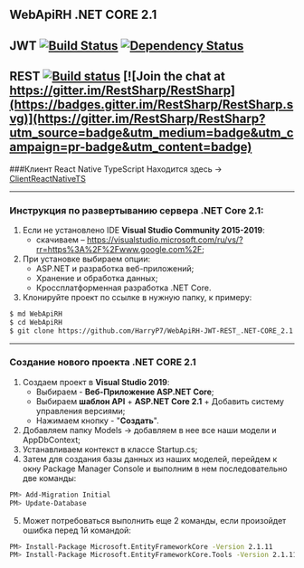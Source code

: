 ## WebApiRH  .NET CORE 2.1
## JWT	[![Build Status](https://secure.travis-ci.org/auth0/node-jsonwebtoken.svg?branch=master)](http://travis-ci.org/auth0/node-jsonwebtoken) [![Dependency Status](https://david-dm.org/auth0/node-jsonwebtoken.svg)](https://david-dm.org/auth0/node-jsonwebtoken)
## REST  [![Build status](https://ci.appveyor.com/api/projects/status/5vdwwducje0miayf?svg=true)](https://ci.appveyor.com/project/hallem/restsharp) [![Join the chat at https://gitter.im/RestSharp/RestSharp](https://badges.gitter.im/RestSharp/RestSharp.svg)](https://gitter.im/RestSharp/RestSharp?utm_source=badge&utm_medium=badge&utm_campaign=pr-badge&utm_content=badge)

###Клиент React Native TypeScript
Находится здесь -> [ClientReactNativeTS](https://github.com/HarryP7/mobileClient_React-Native-TS-Project_RuleYourHome.git)

-----------------------
### Инструкция по развертыванию сервера .NET Core 2.1:
1.  Если не установлено IDE **Visual Studio Community 2015-2019**: 
    * скачиваем – https://visualstudio.microsoft.com/ru/vs/?rr=https%3A%2F%2Fwww.google.com%2F;
2.  При установке выбираем опции: 
    * ASP.NET и разработка веб-приложений;
    * Хранение и обработка данных;
    * Кроссплатформенная разработка .NET Core.
3. Клонируйте проект по ссылке в нужную папку, к примеру: 
```bash
$ md WebApiRH
$ cd WebApiRH
$ git clone https://github.com/HarryP7/WebApiRH-JWT-REST_.NET-CORE_2.1.git
```

-----------------------
### Создание нового проекта .NET CORE 2.1
1. Создаем проект в **Visual Studio 2019**: 
    * Выбираем - **Веб-Приложение ASP.NET Core**;
    * Выбираем **шаблон API** + **ASP.NET Core 2.1** + Добавить систему управления версиями; 
    * Нажимаем кнопку - "**Создать**".
2. Добавляем папку Models -> добавляем в нее все наши модели и AppDbContext;
3. Устанавливаем контекст в классе Startup.cs;
4. Затем для создания базы данных из наших моделей, перейдем к окну Package Manager Console и выполним в нем последовательно две команды:
```bash
PM> Add-Migration Initial 
PM> Update-Database
```
5. Может потребоваться выполнить еще 2 команды, если произойдет ошибка перед 1й командой:
```bash
PM> Install-Package Microsoft.EntityFrameworkCore -Version 2.1.11
PM> Install-Package Microsoft.EntityFrameworkCore.Tools -Version 2.1.11
```